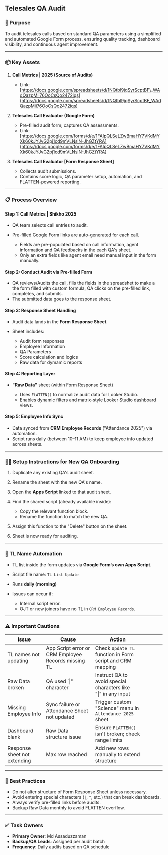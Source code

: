 ## Telesales QA Audit

### 🎯 Purpose

To audit telesales calls based on standard QA parameters using a simplified and automated Google Form process, ensuring quality tracking, dashboard visibility, and continuous agent improvement.

---

### 📦 Key Assets

1. **Call Metrics | 2025 (Source of Audits)**

   * Link: [https://docs.google.com/spreadsheets/d/1NQtbl9jqSyrScptBF\_WAdQazpMii76OoCsQo2472iqs](https://docs.google.com/spreadsheets/d/1NQtbl9jqSyrScptBF_WAdQazpMii76OoCsQo2472iqs)

2. **Telesales Call Evaluator (Google Form)**

   * Pre-filled audit form; captures QA assessments.
   * Link: [https://docs.google.com/forms/d/e/1FAIpQLSeLZwBmaHY7VKdMYXk60kJYJvG2pj1cd9mVLNsiN-JhGZtYRA](https://docs.google.com/forms/d/e/1FAIpQLSeLZwBmaHY7VKdMYXk60kJYJvG2pj1cd9mVLNsiN-JhGZtYRA)

3. **Telesales Call Evaluator \[Form Response Sheet]**

   * Collects audit submissions.
   * Contains score logic, QA parameter setup, automation, and FLATTEN-powered reporting.

---

### 📋 Process Overview

#### Step 1: Call Metrics | Shikho 2025

* QA team selects call entries to audit.
* Pre-filled Google Form links are auto-generated for each call.

  * Fields are pre-populated based on call information, agent information and QA feedbacks in the each QA's sheet.
  * Only an extra fields like agent email need manual input in the form manually.

#### Step 2: Conduct Audit via Pre-filled Form

* QA reviews/Audits the call, fills the fields in the spreadshet to make a the form filled with custom formula, QA clicks on the pre-filled link, completes, and submits.
* The submitted data goes to the response sheet.

#### Step 3: Response Sheet Handling

* Audit data lands in the **Form Response Sheet**.
* Sheet includes:

  * Audit form responses
  * Employee Information
  * QA Parameters
  * Score calculation and logics
  * Raw data for dymamic reports

#### Step 4: Reporting Layer

* **"Raw Data"** sheet (within Form Response Sheet)

  * Uses `FLATTEN()` to normalize audit data for Looker Studio.
  * Enables dynamic filters and matrix-style Looker Studio dashboard views.

#### Step 5: Employee Info Sync

* Data synced from **CRM Employee Records** ("Attendance 2025") via automation.
* Script runs daily (between 10–11 AM) to keep employee info updated across sheets.

---

### 👨‍🔧 Setup Instructions for New QA Onboarding

1. Duplicate any existing QA's audit sheet.
2. Rename the sheet with the new QA's name.
3. Open the **Apps Script** linked to that audit sheet.
4. Find the shared script (already available inside):

   * Copy the relevant function block.
   * Rename the function to match the new QA.
5. Assign this function to the "Delete" button on the sheet.
6. Sheet is now ready for auditing.

---

### 🔁 TL Name Automation

* TL list inside the form updates via **Google Form’s own Apps Script**.
* Script file name: `TL List Update`
* Runs **daily (morning)**
* Issues can occur if:

  * Internal script error.
  * OJT or new joiners have no TL in `CRM Employee Records`.

---

### ⚠️ Important Cautions

| Issue                        | Cause                                               | Action                                                         |   |   |   |   |
| ---------------------------- | --------------------------------------------------- | -------------------------------------------------------------- | - | - | - | - |
| TL names not updating        | App Script error or CRM Employee Records missing TL | Check `Update TL` function in Form script and CRM mapping      |   |   |   |   |
| Raw Data broken              | QA used \`\|" character                             | Instruct QA to avoid special characters like "\|" in any input |   |   |   |   |
| Missing Employee Info        | Sync failure or Attendance Sheet not updated        | Trigger custom "Science" menu in `Attendance 2025` sheet       |   |   |   |   |
| Dashboard blank              | Raw Data structure issue                            | Ensure `FLATTEN()` isn't broken; check range limits            |   |   |   |   |
| Response sheet not extending | Max row reached                                     | Add new rows manually to extend structure                      |   |   |   |   |

---

### 🧼 Best Practices

* Do not alter structure of Form Response Sheet unless necessary.
* Avoid entering special characters (`|`, `"`, etc.) that can break dashboards.
* Always verify pre-filled links before audits.
* Backup Raw Data monthly to avoid FLATTEN overflow.

---

### ✅ Task Owners

* **Primary Owner**: Md Assaduzzaman
* **Backup/QA Leads**: Assigned per audit batch
* **Frequency**: Daily audits based on QA schedule
